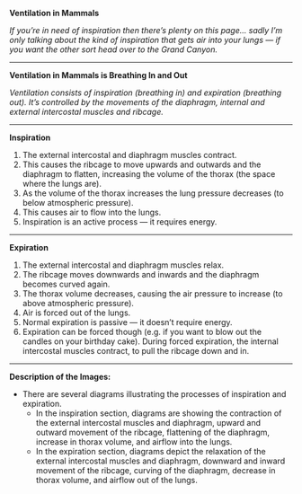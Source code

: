 **Ventilation in Mammals**

*If you’re in need of inspiration then there’s plenty on this page... sadly I’m only talking about the kind of inspiration that gets air into your lungs — if you want the other sort head over to the Grand Canyon.*

---

**Ventilation in Mammals is Breathing In and Out**

*Ventilation consists of inspiration (breathing in) and expiration (breathing out). It’s controlled by the movements of the diaphragm, internal and external intercostal muscles and ribcage.*

---

**Inspiration**

1. The external intercostal and diaphragm muscles contract.
2. This causes the ribcage to move upwards and outwards and the diaphragm to flatten, increasing the volume of the thorax (the space where the lungs are).
3. As the volume of the thorax increases the lung pressure decreases (to below atmospheric pressure).
4. This causes air to flow into the lungs.
5. Inspiration is an active process — it requires energy.

---

**Expiration**

1. The external intercostal and diaphragm muscles relax.
2. The ribcage moves downwards and inwards and the diaphragm becomes curved again.
3. The thorax volume decreases, causing the air pressure to increase (to above atmospheric pressure).
4. Air is forced out of the lungs.
5. Normal expiration is passive — it doesn’t require energy.
6. Expiration can be forced though (e.g. if you want to blow out the candles on your birthday cake). During forced expiration, the internal intercostal muscles contract, to pull the ribcage down and in.

---

**Description of the Images:**

- There are several diagrams illustrating the processes of inspiration and expiration.
    - In the inspiration section, diagrams are showing the contraction of the external intercostal muscles and diaphragm, upward and outward movement of the ribcage, flattening of the diaphragm, increase in thorax volume, and airflow into the lungs.
    - In the expiration section, diagrams depict the relaxation of the external intercostal muscles and diaphragm, downward and inward movement of the ribcage, curving of the diaphragm, decrease in thorax volume, and airflow out of the lungs.